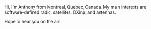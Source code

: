 
Hi, I'm Anthony from Montreal, Quebec, Canada. My main interests are software-defined radio, satellites, DXing, and antennas.

Hope to hear you on the air!
